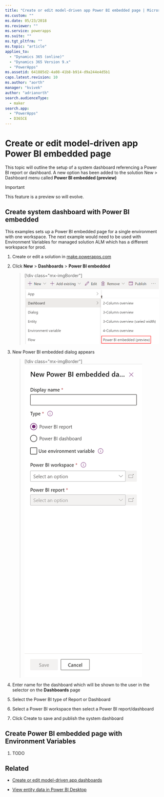 ```yaml
---
title: "Create or edit model-driven app Power BI embedded page | MicrosoftDocs"
ms.custom: ""
ms.date: 05/23/2018
ms.reviewer: ""
ms.service: powerapps
ms.suite: ""
ms.tgt_pltfrm: ""
ms.topic: "article"
applies_to: 
  - "Dynamics 365 (online)"
  - "Dynamics 365 Version 9.x"
  - "PowerApps"
ms.assetid: 641885d2-4a08-41b8-b914-d9a244e4d5b1
caps.latest.revision: 10
ms.author: "aorth"
manager: "kvivek"
author: "adrianorth"
search.audienceType: 
  - maker
search.app: 
  - "PowerApps"
  - D365CE
---
```

# Create or edit model-driven app Power BI embedded page

This topic will outline the setup of a system dashboard referencing a Power BI report or dashboard.  A new option has been added to the solution New > Dashboard menu called **Power BI embedded (preview)**

> [!IMPORTANT]
> This feature is a preview so will evolve.

## Create system dashboard with Power BI embedded

This examples sets up a Power BI embedded page for a single environment with one workspace.  The next example would need to be used with Environment Variables for managed solution ALM which has a different workspace for prod.

1. Create or edit a solution in <a href="https://make.powerapps.com">make.powerapps.com</a>

1. Click **New** > **Dashboards** > **Power BI embedded**

    > [!div class="mx-imgBorder"] 
    > ![New Dashboard Power BI embedded menu](media/new-dashboard-powerbi-embedded-preview.png "New Dashboard Power BI embedded menu")


1. New Power BI embedded dialog appears

    > [!div class="mx-imgBorder"] 
    > ![New Dashboard Power BI embedded panel](media/new-dashboard-powerbi-embedded-panel.png "New Dashboard Power BI embedded panel")

1. Enter name for the dashboard which will be shown to the user in the selector on the **Dashboards** page

1. Select the Power BI type of Report or Dashboard

1. Select a Power BI workspace then select a Power BI report/dashboard

1. Click Create to save and publish the system dashboard

## Create Power BI embedded page with Environment Variables

1. TODO

## Related

* [Create or edit model-driven app dashboards](create-edit-dashboards.md)

* [View entity data in Power BI Desktop](../common-data-service/view-entity-data-power-bi.md)
